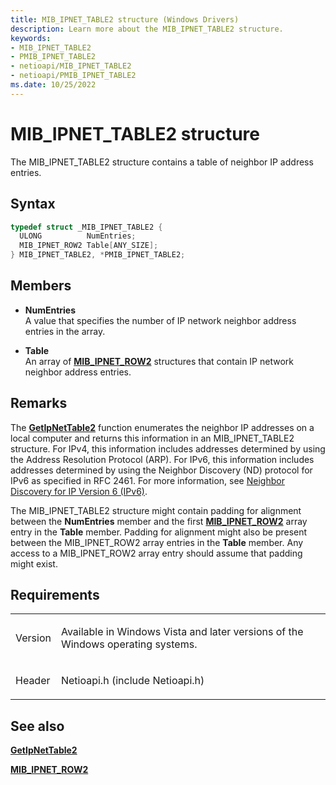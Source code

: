 ```yaml
---
title: MIB_IPNET_TABLE2 structure (Windows Drivers)
description: Learn more about the MIB_IPNET_TABLE2 structure.
keywords:
- MIB_IPNET_TABLE2
- PMIB_IPNET_TABLE2
- netioapi/MIB_IPNET_TABLE2
- netioapi/PMIB_IPNET_TABLE2
ms.date: 10/25/2022
---
```


# MIB\_IPNET\_TABLE2 structure

The MIB\_IPNET\_TABLE2 structure contains a table of neighbor IP address entries.

## Syntax

``` c++
typedef struct _MIB_IPNET_TABLE2 {
  ULONG          NumEntries;
  MIB_IPNET_ROW2 Table[ANY_SIZE];
} MIB_IPNET_TABLE2, *PMIB_IPNET_TABLE2;
```

## Members

- **NumEntries**  
   A value that specifies the number of IP network neighbor address entries in the array.

- **Table**  
   An array of [**MIB\_IPNET\_ROW2**](mib-ipnet-row2.md) structures that contain IP network neighbor address entries.

## Remarks

The [**GetIpNetTable2**](getipnettable2.md) function enumerates the neighbor IP addresses on a local computer and returns this information in an MIB\_IPNET\_TABLE2 structure. For IPv4, this information includes addresses determined by using the Address Resolution Protocol (ARP). For IPv6, this information includes addresses determined by using the Neighbor Discovery (ND) protocol for IPv6 as specified in RFC 2461. For more information, see [Neighbor Discovery for IP Version 6 (IPv6)](https://go.microsoft.com/fwlink/p/?linkid=84044).

The MIB\_IPNET\_TABLE2 structure might contain padding for alignment between the **NumEntries** member and the first [**MIB\_IPNET\_ROW2**](mib-ipnet-row2.md) array entry in the **Table** member. Padding for alignment might also be present between the MIB\_IPNET\_ROW2 array entries in the **Table** member. Any access to a MIB\_IPNET\_ROW2 array entry should assume that padding might exist.

## Requirements

<table>
<tbody>
<tr class="odd">
<td><p>Version</p></td>
<td><p>Available in Windows Vista and later versions of the Windows operating systems.</p></td>
</tr>
<tr class="even">
<td><p>Header</p></td>
<td>Netioapi.h (include Netioapi.h)</td>
</tr>
</tbody>
</table>

## See also

[**GetIpNetTable2**](getipnettable2.md)

[**MIB\_IPNET\_ROW2**](mib-ipnet-row2.md)
